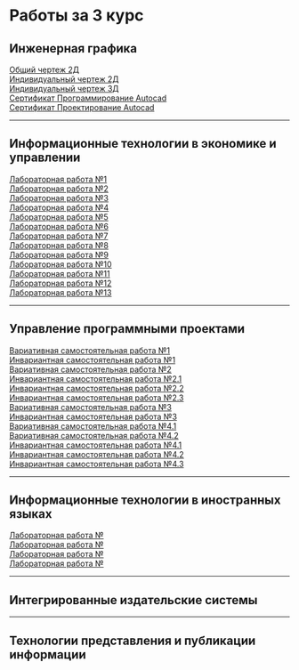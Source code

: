 # Работы за 3 курс

## Инженерная графика

[Общий чертеж 2Д][1]<br>
[Индивидуальный чертеж 2Д][2]<br>
[Индивидуальный чертеж 3Д][3]<br>
[Сертификат Программирование Autocad][4]<br>
[Сертификат Проектирование Autocad][5]<br>

[1]: https://github.com/viktoriashandybina/3/blob/main/Инженерная%20графика/Общий%20череж.%20Плитка.pdf
[2]: https://github.com/viktoriashandybina/3/blob/main/Инженерная%20графика/Индивидуальный%20чертеж%202D.pdf
[3]: https://github.com/viktoriashandybina/3/blob/main/Инженерная%20графика/Индивиудальный%20чертеж%203д.pdf
[4]: https://github.com/viktoriashandybina/3/blob/main/Инженерная%20графика/Сертификат%20Программирование%20Autocad.pdf
[5]: https://github.com/viktoriashandybina/3/blob/main/Инженерная%20графика/Сертификат%20Проектирование%20Autocad.pdf

*****

## Информационные технологии в экономике и управлении

[Лабораторная работа №1][6]<br>
[Лабораторная работа №2][7]<br>
[Лабораторная работа №3][8]<br>
[Лабораторная работа №4][9]<br>
[Лабораторная работа №5][10]<br>
[Лабораторная работа №6][11]<br>
[Лабораторная работа №7][12]<br>
[Лабораторная работа №8][13]<br>
[Лабораторная работа №9][14]<br>
[Лабораторная работа №10][15]<br>
[Лабораторная работа №11][16]<br>
[Лабораторная работа №12][17]<br>
[Лабораторная работа №13][18]<br>

[6]: https://github.com/viktoriashandybina/3/blob/main/Информационные%20технологии%20в%20экономике%20и%20управлении/Шандыбина%20Виктория%20ИВТ%203%20курс%20Отчет-скриншоты%20практика%20№1.pdf
[7]: https://github.com/viktoriashandybina/3/blob/main/Информационные%20технологии%20в%20экономике%20и%20управлении/Шандыбина%20Виктория%20ИВТ%203%20курс%20Отчет-скриншоты%20практика%20№2.pdf
[8]: https://github.com/viktoriashandybina/3/blob/main/Информационные%20технологии%20в%20экономике%20и%20управлении/Шандыбина%20Виктория%20ИВТ%203%20курс%20Отчет-скриншоты%20практика%20№3.pdf
[9]: https://github.com/viktoriashandybina/3/blob/main/Информационные%20технологии%20в%20экономике%20и%20управлении/Шандыбина%20Виктория%20ИВТ%203%20курс%20Отчет-скриншоты%20практика%20№4.pdf
[10]: https://github.com/viktoriashandybina/3/blob/main/Информационные%20технологии%20в%20экономике%20и%20управлении/Шандыбина%20Виктория%20ИВТ%203%20курс%20Отчет-скриншоты%20практика%20№5.pdf
[11]: https://github.com/viktoriashandybina/3/blob/main/Информационные%20технологии%20в%20экономике%20и%20управлении/Шандыбина%20Виктория%20ИВТ%203%20курс%20Отчет-скриншоты%20практика%20№6.pdf
[12]: https://github.com/viktoriashandybina/3/blob/main/Информационные%20технологии%20в%20экономике%20и%20управлении/Шандыбина%20Виктория%20ИВТ%203%20курс%20Отчет-скриншоты%20практика%20№7.pdf
[13]: https://github.com/viktoriashandybina/3/blob/main/Информационные%20технологии%20в%20экономике%20и%20управлении/Шандыбина%20Виктория%20ИВТ%203%20курс%20Отчет-скриншоты%20практика%20№8.pdf
[14]: https://github.com/viktoriashandybina/3/blob/main/Информационные%20технологии%20в%20экономике%20и%20управлении/Шандыбина%20Виктория%20ИВТ%203%20курс%20Отчет-скриншоты%20практика%20№9.pdf
[15]: https://github.com/viktoriashandybina/3/blob/main/Информационные%20технологии%20в%20экономике%20и%20управлении/Шандыбина%20Виктория%20ИВТ%203%20курс%20Отчет-скриншоты%20практика%20№10.pdf
[16]: https://github.com/viktoriashandybina/3/blob/main/Информационные%20технологии%20в%20экономике%20и%20управлении/Шандыбина%20Виктория%20ИВТ%203%20курс%20Отчет-скриншоты%20практика%20№11.pdf
[17]: https://github.com/viktoriashandybina/3/blob/main/Информационные%20технологии%20в%20экономике%20и%20управлении/Шандыбина%20Виктория%20ИВТ%203%20курс%20Отчет-скриншоты%20практика%20№12.pdf
[18]: https://github.com/viktoriashandybina/3/blob/main/Информационные%20технологии%20в%20экономике%20и%20управлении/Шандыбина%20Виктория%20ИВТ%203%20курс%20Отчет-скриншоты%20практика%20№13.pdf

*****

## Управление программными проектами

[Вариативная самостоятельная работа №1][19]<br>
[Инвариантная самостоятельная работа №1][20]<br>
[Вариативная самостоятельная работа №2][21]<br>
[Инвариантная самостоятельная работа №2.1][22]<br>
[Инвариантная самостоятельная работа №2.2][23]<br>
[Инвариантная самостоятельная работа №2.3][24]<br>
[Вариативная самостоятельная работа №3][25]<br>
[Инвариантная самостоятельная работа №3][26]<br>
[Вариативная самостоятельная работа №4.1][27]<br>
[Вариативная самостоятельная работа №4.2][28]<br>
[Инвариантная самостоятельная работа №4.1][29]<br>
[Инвариантная самостоятельная работа №4.2][30]<br>
[Инвариантная самостоятельная работа №4.3][31]<br>

[19]: https://github.com/viktoriashandybina/3/blob/main/Управление%20программными%20проектами/Вариативная%20самостоятельная%20работа%20№1%20Инструменты%20протоипирования%20Презентация%20%20moqups%20Шандыбина%20Виктория.pdf
[20]: https://github.com/viktoriashandybina/3/blob/main/Управление%20программными%20проектами/Инвариантная%20самостоятельная%20работа%20№%201%20Диаграмма%20Ганта%20Шандыбина%20Виктория%20ИВТ%203%20курс.pdf
[21]: https://github.com/viktoriashandybina/3/blob/main/Управление%20программными%20проектами/Вариативная%20самостоятельная%20работа%20№2%20Техническое%20задание%20Шандыбина.pdf
[22]: https://github.com/viktoriashandybina/3/blob/main/Управление%20программными%20проектами/Инвариантная%20самостоятельная%20работа%20№2.1%20Интеллект-карта%20программная%20инженерия%20Шандыбина.pdf
[23]: https://github.com/viktoriashandybina/3/blob/main/Управление%20программными%20проектами/Инвариантная%20самостоятельная%20работа%20№2.2%20Макет%20лендинга%20компьютер%20Шандыбина.pdf
[24]: https://github.com/viktoriashandybina/3/blob/main/Управление%20программными%20проектами/Инвариантная%20самостоятельная%20работа%20№2.3%20Макет%20лендинга%20телефон%20Шандыбина.pdf
[25]: https://github.com/viktoriashandybina/3/blob/main/Управление%20программными%20проектами/Вариативная%20самостоятельная%20работа%20№3%20диаграмма%20прецедентов.pdf
[26]: https://github.com/viktoriashandybina/3/blob/main/Управление%20программными%20проектами/Инвариантная%20самостоятельная%20работа%20№3%20Анализ%20юзабилити-тестирования%20%2B%20SUS%20Шандыбина%2C%20Пляскина%2C%20Гунько.xlsx
[27]: https://github.com/viktoriashandybina/3/blob/main/Управление%20программными%20проектами/Вариативная%20самостоятельная%20работа%20№4.1%20Методология%20разработки%20Scrum%20Презентация%20Шандыбина.pdf
[28]: https://github.com/viktoriashandybina/3/blob/main/Управление%20программными%20проектами/Вариативная%20самостоятельная%20работа%20№4.2%20Методология%20разработки%20Scrum%20Шандыбина.pdf
[29]: https://github.com/viktoriashandybina/3/blob/main/Управление%20программными%20проектами/Инвариантная%20самостоятельная%20работа%20№4.1%20Техническое%20задание%20Шандыбина.pdf
[30]: https://github.com/viktoriashandybina/3/blob/main/Управление%20программными%20проектами/Инвариантная%20самостоятельная%20работа%20№4.2%20Макет%20для%20компьютера%20Шандыбина.pdf
[31]: https://github.com/viktoriashandybina/3/blob/main/Управление%20программными%20проектами/Инвариантная%20самостоятельная%20работа%20№4.3%20Макет%20для%20телефона%20Шандыбина.pdf

*****

## Информационные технологии в иностранных языках

[Лабораторная работа №][32]<br>
[Лабораторная работа №][33]<br>
[Лабораторная работа №][34]<br>
[Лабораторная работа №][35]<br>

[32]: https://github.com/viktoriashandybina/3/blob/main/Информационные%20технологии%20в%20иностранных%20языках/Задание%20№1.pdf
[33]: https://github.com/viktoriashandybina/3/blob/main/Информационные%20технологии%20в%20иностранных%20языках/Задание%20№2.pdf
[34]: https://github.com/viktoriashandybina/3/blob/main/Информационные%20технологии%20в%20иностранных%20языках/Задание%20№3.pdf
[35]: https://github.com/viktoriashandybina/3/blob/main/Информационные%20технологии%20в%20иностранных%20языках/Задание%20№4.pdf

*****

## Интегрированные издательские системы

*****

## Технологии представления и публикации информации




